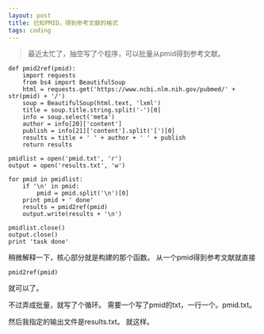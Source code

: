 ```yaml
---
layout: post
title: 已知PMID，得到参考文献的格式
tags: coding
---
```

>最近太忙了，抽空写了个程序，可以批量从pmid得到参考文献。

```
def pmid2ref(pmid):
	import requests
	from bs4 import BeautifulSoup
	html = requests.get('https://www.ncbi.nlm.nih.gov/pubmed/' + str(pmid) + '/')
	soup = BeautifulSoup(html.text, 'lxml')
	title = soup.title.string.split('-')[0]
	info = soup.select('meta')
	author = info[20]['content']
	publish = info[21]['content'].split('[')[0]
	results = title + ' ' + author + ' ' + publish
	return results
	
pmidlist = open('pmid.txt', 'r')
output = open('results.txt', 'w')

for pmid in pmidlist:
	if '\n' in pmid:
		pmid = pmid.split('\n')[0]
	print pmid + ' done'
	results = pmid2ref(pmid)
	output.write(results + '\n')

pmidlist.close()
output.close()
print 'task done'
```

稍微解释一下，核心部分就是构建的那个函数。
从一个pmid得到参考文献就直接
```
pmid2ref(pmid)
```
就可以了。

不过弄成批量，就写了个循环。
需要一个写了pmid的txt，一行一个。pmid.txt。

然后我指定的输出文件是results.txt。
就这样。


[T_T]:垃圾公司
